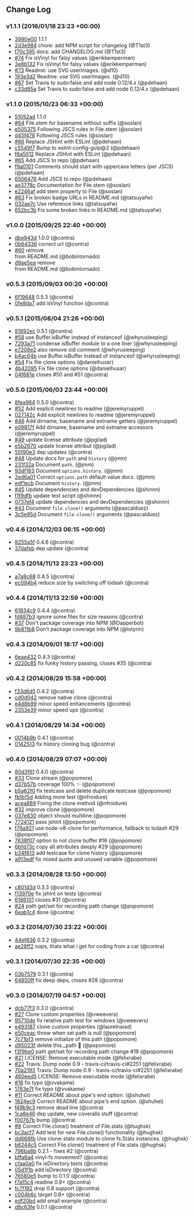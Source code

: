 ## Change Log

### v1.1.1 (2016/01/18 23:23 +00:00)
- [3990e00](https://github.com/gulpjs/vinyl/commit/3990e007b004c809a53670c00566afb157fa56b6) 1.1.1
- [2d3e984](https://github.com/gulpjs/vinyl/commit/2d3e98447a42285b593e1b261984b87b171e7313) chore: add NPM script for changelog (@T1st3)
- [f70c395](https://github.com/gulpjs/vinyl/commit/f70c395085fc3952cf72c061c851f5b0d4676030) docs: add CHANGELOG.md (@T1st3)
- [#74](https://github.com/gulpjs/vinyl/pull/74) Fix isVinyl for falsy values (@erikkemperman)
- [3e8b132](https://github.com/gulpjs/vinyl/commit/3e8b132cd87bf5ab536ff7a4c6d660e33f5990b4) Fix isVinyl for falsy values (@erikkemperman)
- [#73](https://github.com/gulpjs/vinyl/pull/73) Readme: use SVG userImages. (@d10)
- [193e3d2](https://github.com/gulpjs/vinyl/commit/193e3d25f68c97593e011981e49db2c3e7a47d91) Readme: use SVG userImages. (@d10)
- [#67](https://github.com/gulpjs/vinyl/pull/67) Set Travis to sudo:false and add node 0.12/4.x (@pdehaan)
- [c33d85a](https://github.com/gulpjs/vinyl/commit/c33d85ab1d63fbcd272f7fb91d666006dab76d99) Set Travis to sudo:false and add node 0.12/4.x (@pdehaan)

### v1.1.0 (2015/10/23 06:33 +00:00)
- [51052ad](https://github.com/gulpjs/vinyl/commit/51052add24bb1c771bf5912809b47d4d53288c48) 1.1.0
- [#64](https://github.com/gulpjs/vinyl/pull/64) File.stem for basename without suffix (@soslan)
- [e505375](https://github.com/gulpjs/vinyl/commit/e5053756a49ea8800cd5da12fc0eefce859ccf61) Following JSCS rules in File.stem (@soslan)
- [d45f478](https://github.com/gulpjs/vinyl/commit/d45f478c7af3f2e956e57ce6d7550d64e3b7dbfb) Following JSCS rules (@soslan)
- [#66](https://github.com/gulpjs/vinyl/pull/66) Replace JSHint with ESLint (@pdehaan)
- [c5549f7](https://github.com/gulpjs/vinyl/commit/c5549f7002ae580fa9a7f7df490d6e3911af2285) Bump to eslint-config-gulp@2 (@pdehaan)
- [f6a5512](https://github.com/gulpjs/vinyl/commit/f6a55125e7230621ecae1f395da202140baaee1d) Replace JSHint with ESLint (@pdehaan)
- [#65](https://github.com/gulpjs/vinyl/pull/65) Add JSCS to repo (@pdehaan)
- [f9a0101](https://github.com/gulpjs/vinyl/commit/f9a0101d013356056293d21356d4cb443613b0be) Comments should start with uppercase letters (per JSCS) (@pdehaan)
- [6506478](https://github.com/gulpjs/vinyl/commit/650647833e3cea8d005a3ab1810ecd285418fa1e) Add JSCS to repo (@pdehaan)
- [ae3778c](https://github.com/gulpjs/vinyl/commit/ae3778c536a898fe47bbb37e5932b300123b28b8) Documentation for File.stem (@soslan)
- [e2246af](https://github.com/gulpjs/vinyl/commit/e2246af8aad6df348557f9d1df5001c30ff83774) add stem property to File (@soslan)
- [#63](https://github.com/gulpjs/vinyl/pull/63) Fix broken badge URLs in README.md (@tatsuyafw)
- [032ae7c](https://github.com/gulpjs/vinyl/commit/032ae7c5c59b72dc58041a14449d8d66af053023) Use reference links (@tatsuyafw)
- [652bc3b](https://github.com/gulpjs/vinyl/commit/652bc3bd3cc7a6af5d21d8d759a01cee3ce46acf) Fix some broken links in README.md (@tatsuyafw)

### v1.0.0 (2015/09/25 22:40 +00:00)
- [dbe943d](https://github.com/gulpjs/vinyl/commit/dbe943dad575b04995f38a35bd27962f54dc8217) 1.0.0 (@contra)
- [0b64336](https://github.com/gulpjs/vinyl/commit/0b643367289db0cfefc6c628eff2be4ee019405c) correct url (@contra)
- [#60](https://github.com/gulpjs/vinyl/pull/60) remove <br> from README.md (@bobintornado)
- [d9ae5ea](https://github.com/gulpjs/vinyl/commit/d9ae5eab010fd15094c8a0260a25d1244f17df79) remove <br> from README.md (@bobintornado)

### v0.5.3 (2015/09/03 00:20 +00:00)
- [6f19648](https://github.com/gulpjs/vinyl/commit/6f19648bd67040bfd0dc755ad031e1e5e0b58429) 0.5.3 (@contra)
- [0fe8da7](https://github.com/gulpjs/vinyl/commit/0fe8da757a862bb956d88dec03ab6f99ca895f7f) add isVinyl function (@contra)

### v0.5.1 (2015/08/04 21:26 +00:00)
- [81692ec](https://github.com/gulpjs/vinyl/commit/81692ece22eb3b927dba74fedb54a2acb65a36eb) 0.5.1 (@contra)
- [#58](https://github.com/gulpjs/vinyl/pull/58) use Buffer.isBuffer instead of instanceof (@whyrusleeping)
- [7293a71](https://github.com/gulpjs/vinyl/commit/7293a71b9daf177d9b9f600f3acf00a73b95107c) condense isBuffer module to a one liner (@whyrusleeping)
- [e7208e2](https://github.com/gulpjs/vinyl/commit/e7208e2c27029405c7c9cf9c9a3263cdf1e0dfb8) also remove old comment (@whyrusleeping)
- [b4ac64b](https://github.com/gulpjs/vinyl/commit/b4ac64b85ce28093f576db4f006264438f546cb8) use Buffer.isBuffer instead of instanceof (@whyrusleeping)
- [#54](https://github.com/gulpjs/vinyl/pull/54) Fix file clone options (@danielhusar)
- [4b42095](https://github.com/gulpjs/vinyl/commit/4b42095d8e0cb4351a503da67752da15e6b59570) Fix file clone options (@danielhusar)
- [04f681e](https://github.com/gulpjs/vinyl/commit/04f681e4af8ffb99ea3a0a3eab1cc79793887560) closes #50 and #51 (@contra)

### v0.5.0 (2015/06/03 23:44 +00:00)
- [8fea984](https://github.com/gulpjs/vinyl/commit/8fea9843e6b2aca820ccfee394927ca073f88a05) 0.5.0 (@contra)
- [#52](https://github.com/gulpjs/vinyl/pull/52) Add explicit newlines to readme (@jeremyruppel)
- [027142c](https://github.com/gulpjs/vinyl/commit/027142cf62a3f0a68f4659a612ee782b24c00198) Add explicit newlines to readme (@jeremyruppel)
- [#46](https://github.com/gulpjs/vinyl/pull/46) Add dirname, basename and extname getters (@jeremyruppel)
- [e09817f](https://github.com/gulpjs/vinyl/commit/e09817f15e4ddfc28e1b3452bbca5e2ba1fc2f19) Add dirname, basename and extname accessors (@jeremyruppel)
- [#49](https://github.com/gulpjs/vinyl/pull/49) update license attribute (@pgilad)
- [e5b2670](https://github.com/gulpjs/vinyl/commit/e5b2670af205ca0fb6f589a396b89ab2845a91ac) update license attribut (@pgilad)
- [55f90e3](https://github.com/gulpjs/vinyl/commit/55f90e3763af84c7eb599bd6403dbe14f63d5513) dep updates (@contra)
- [#48](https://github.com/gulpjs/vinyl/pull/48) Update docs for `path` and `history` (@jmm)
- [231f32a](https://github.com/gulpjs/vinyl/commit/231f32a375aa9147d0a41ffd1ace773c45e66ee5) Document `path`. (@jmm)
- [93df183](https://github.com/gulpjs/vinyl/commit/93df18374b62de32c76862baf73e92f33b04882a) Document `options.history`. (@jmm)
- [2ed6a01](https://github.com/gulpjs/vinyl/commit/2ed6a012c03a78b46f9d41034969898a15fdfe15) Correct `options.path` default value docs. (@jmm)
- [edf1ecb](https://github.com/gulpjs/vinyl/commit/edf1ecb0698f355e137f9361a9a9a2581ca485e5) Document `history`. (@jmm)
- [#45](https://github.com/gulpjs/vinyl/pull/45) Update dependencies and devDependencies (@shinnn)
- [f1f9dfb](https://github.com/gulpjs/vinyl/commit/f1f9dfbb1346b608226e5847161bf48e0caa2c1e) update test script (@shinnn)
- [0737ef4](https://github.com/gulpjs/vinyl/commit/0737ef489f9cfffa2494b06edaab9a032f00eb7e) update dependencies and devDependencies (@shinnn)
- [#43](https://github.com/gulpjs/vinyl/pull/43) Document `file.clone()` arguments (@pascalduez)
- [3c5e95d](https://github.com/gulpjs/vinyl/commit/3c5e95d5f482ea9f28dd2d78b83166723cd121bb) Document `file.clone()` arguments (@pascalduez)

### v0.4.6 (2014/12/03 06:15 +00:00)
- [8255a5f](https://github.com/gulpjs/vinyl/commit/8255a5f1de7fecb1cd5e7ba7ac1ec997395f6be1) 0.4.6 (@contra)
- [37dafeb](https://github.com/gulpjs/vinyl/commit/37dafeb8cb0b33424e77fe67a094517925be2bef) dep update (@contra)

### v0.4.5 (2014/11/13 23:23 +00:00)
- [a7a8c68](https://github.com/gulpjs/vinyl/commit/a7a8c68a1df914b1f486a54a97b68e9186699d33) 0.4.5 (@contra)
- [ec094b4](https://github.com/gulpjs/vinyl/commit/ec094b43e36512894142baacef26dfffc5827114) reduce size by switching off lodash (@contra)

### v0.4.4 (2014/11/13 22:59 +00:00)
- [61834c9](https://github.com/gulpjs/vinyl/commit/61834c9429f2e6883a18f377bc5893031ea1c94f) 0.4.4 (@contra)
- [fd887b3](https://github.com/gulpjs/vinyl/commit/fd887b3d21ed47c2b4cf40b0c0ed7b2df9048b09) ignore some files for size reasons (@contra)
- [#37](https://github.com/gulpjs/vinyl/pull/37) Don't package coverage into NPM (@Dapperbot)
- [9b811b8](https://github.com/gulpjs/vinyl/commit/9b811b86529e2b4b0cc20936a6697b3d9df503a2) Don't package coverage into NPM (@lotyrin)

### v0.4.3 (2014/09/01 18:17 +00:00)
- [6eae432](https://github.com/gulpjs/vinyl/commit/6eae432519b007c313a8df83b093adfb97a2944c) 0.4.3 (@contra)
- [d220c85](https://github.com/gulpjs/vinyl/commit/d220c857259f0070ab38c7b50d90f184a919e472) fix funky history passing, closes #35 (@contra)

### v0.4.2 (2014/08/29 15:58 +00:00)
- [f33d6d5](https://github.com/gulpjs/vinyl/commit/f33d6d5c1b9d1f83e238521651114beb90a01019) 0.4.2 (@contra)
- [cd0d042](https://github.com/gulpjs/vinyl/commit/cd0d04272297363f27f8456818dbf675618939c3) remove native clone (@contra)
- [e4d8b99](https://github.com/gulpjs/vinyl/commit/e4d8b99c21a50700afd17173e1f3a2076e6fe860) minor speed enhancements (@contra)
- [2353e39](https://github.com/gulpjs/vinyl/commit/2353e3996ac67629da92c2af906bdfdbc6978065) minor speed ups (@contra)

### v0.4.1 (2014/08/29 14:34 +00:00)
- [0014b9b](https://github.com/gulpjs/vinyl/commit/0014b9bf4166fb5cbe94c439201752cda7991a70) 0.4.1 (@contra)
- [0142513](https://github.com/gulpjs/vinyl/commit/0142513b0727ad6a018b0944fea2bb4966d8bbfa) fix history cloning bug (@contra)

### v0.4.0 (2014/08/29 07:07 +00:00)
- [80d3f61](https://github.com/gulpjs/vinyl/commit/80d3f61445b347fc1c34f462f0ab800644e90e04) 0.4.0 (@contra)
- [#33](https://github.com/gulpjs/vinyl/pull/33) Clone stream (@popomore)
- [d37b57b](https://github.com/gulpjs/vinyl/commit/d37b57bba0aa1fba18d9fecec3513ac4e61b27cd) coverage 100% :sparkles: (@popomore)
- [b5a62f0](https://github.com/gulpjs/vinyl/commit/b5a62f0ede71bdeae957e8653e6ccbdca998879c) fix testcase and delete duplicate testcase (@popomore)
- [fb1b15d](https://github.com/gulpjs/vinyl/commit/fb1b15da472647743eb4e829b99f64d6d9f751fa) Adding more test (@nfroidure)
- [acea889](https://github.com/gulpjs/vinyl/commit/acea8894e9d983d8037641b4ff6f08b666056979) Fixing the clone method (@nfroidure)
- [#32](https://github.com/gulpjs/vinyl/pull/32) improve clone (@popomore)
- [037e830](https://github.com/gulpjs/vinyl/commit/037e8300b75fdddf9c3e003fd205da7ec13b9157) object should multiline (@popomore)
- [7724121](https://github.com/gulpjs/vinyl/commit/7724121194a4ac94fb23a0048ff926d00a784ecc) pass jshint (@popomore)
- [f76a921](https://github.com/gulpjs/vinyl/commit/f76a9211b8b495d81074884d8ea6454a20bba349) use node-v8-clone for performance, fallback to lodash #29 (@popomore)
- [7638f07](https://github.com/gulpjs/vinyl/commit/7638f072bf33a427ec8324a0fb463f73cb9fc8f2) option to not clone buffer #16 (@popomore)
- [6bfd73c](https://github.com/gulpjs/vinyl/commit/6bfd73cc459907a06ce9affc373599ffb8130c08) copy all attributes deeply #29 (@popomore)
- [b34f813](https://github.com/gulpjs/vinyl/commit/b34f8135d47e0a2ba3be6f769729ba66931b3234) add testcase for clone history (@popomore)
- [a913edf](https://github.com/gulpjs/vinyl/commit/a913edf1dd91c5bdcfc9ff3149a94eae131006aa) fix mixed quote and unused variable (@popomore)

### v0.3.3 (2014/08/28 13:50 +00:00)
- [c801d3d](https://github.com/gulpjs/vinyl/commit/c801d3dc354383cf2656338d63908ec2983e3612) 0.3.3 (@contra)
- [f13970e](https://github.com/gulpjs/vinyl/commit/f13970e3cc5d1d730f94316daeee5b5c0e6c00f3) fix jshint on tests (@contra)
- [6186101](https://github.com/gulpjs/vinyl/commit/61861017bc22a786a026730cf5c55d23c657abea) closes #31 (@contra)
- [#24](https://github.com/gulpjs/vinyl/pull/24) path get/set for recording path change (@popomore)
- [6eab1c4](https://github.com/gulpjs/vinyl/commit/6eab1c4f1376aec901d8869d3d410953f1c93e9f) done (@contra)

### v0.3.2 (2014/07/30 23:22 +00:00)
- [44ef836](https://github.com/gulpjs/vinyl/commit/44ef8369e1a0a7ba01da4608d01166c5a5d8cbe1) 0.3.2 (@contra)
- [ae28ff2](https://github.com/gulpjs/vinyl/commit/ae28ff200c034e9a40babb38886cdc7ef97a0f25) oops, thats what i get for coding from a car (@contra)

### v0.3.1 (2014/07/30 22:35 +00:00)
- [03b7578](https://github.com/gulpjs/vinyl/commit/03b75789e58b43bdaef9ca166e4062b8ccfdefb9) 0.3.1 (@contra)
- [64850ff](https://github.com/gulpjs/vinyl/commit/64850ffdf4d31b35ac1160d0d495644cadd52914) fix deep deps, closes #28 (@contra)

### v0.3.0 (2014/07/19 04:57 +00:00)
- [dcb77f3](https://github.com/gulpjs/vinyl/commit/dcb77f3246d1011a430c20f883eb89c520206ca6) 0.3.0 (@contra)
- [#27](https://github.com/gulpjs/vinyl/pull/27) Clone custom properties (@vweevers)
- [95710de](https://github.com/gulpjs/vinyl/commit/95710de62f4c1234a244a6818b5e39d92ea7b9a8) fix relative path test for windows (@vweevers)
- [e493187](https://github.com/gulpjs/vinyl/commit/e493187b3f2fd1485077f09e73e669407ac077d3) clone custom properties (@laurelnaiad)
- [e50ceac](https://github.com/gulpjs/vinyl/commit/e50ceacfc3daa825e111976ba4192cb93c80bfe2) throw when set path is null (@popomore)
- [7c71bf3](https://github.com/gulpjs/vinyl/commit/7c71bf3d806a98730a0ce5edd56c0b8f1f42e8f0) remove initialize of this.path (@popomore)
- [d95023f](https://github.com/gulpjs/vinyl/commit/d95023f6604a990d38e4f5b332c7916ceb012366) delete this._path :tongue: (@popomore)
- [f3f9be0](https://github.com/gulpjs/vinyl/commit/f3f9be0f3d76b4125353cd936731f70015d44284) path get/set for recording path change #19 (@popomore)
- [#21](https://github.com/gulpjs/vinyl/pull/21) LICENSE: Remove executable mode (@felixrabe)
- [#22](https://github.com/gulpjs/vinyl/pull/22) Travis: Dump node 0.9 - travis-ci/travis-ci#2251 (@felixrabe)
- [70a2193](https://github.com/gulpjs/vinyl/commit/70a219346c00e0db6be1a0aa55c183e7d5b80ad1) Travis: Dump node 0.9 - travis-ci/travis-ci#2251 (@felixrabe)
- [460eed5](https://github.com/gulpjs/vinyl/commit/460eed58de9cb04d44e35b6bebbfbaea9146015f) LICENSE: Remove executable mode (@felixrabe)
- [#18](https://github.com/gulpjs/vinyl/pull/18) fix typo (@vvakame)
- [1783e7f](https://github.com/gulpjs/vinyl/commit/1783e7f031ecfb118ee9b43971a72be264caa144) fix typo (@vvakame)
- [#11](https://github.com/gulpjs/vinyl/pull/11) Correct README about pipe's end option. (@shuhei)
- [1824ec9](https://github.com/gulpjs/vinyl/commit/1824ec9cefd276557b7338dfdbd54922599f020a) Correct README about pipe's end option. (@shuhei)
- [f49b9c3](https://github.com/gulpjs/vinyl/commit/f49b9c325229754229726ed530c579e4ac23252b) remove dead line (@contra)
- [1ca8e46](https://github.com/gulpjs/vinyl/commit/1ca8e463259c2a395d5d41b528b04a89a953f6b7) dep update, new coveralls stuff (@contra)
- [f00767b](https://github.com/gulpjs/vinyl/commit/f00767bf8b61ca8a7b25f3ebd3dde297fa2dafd7) bump (@contra)
- [#8](https://github.com/gulpjs/vinyl/pull/8) Correct File.clone() treatment of File.stats (@hughsk)
- [bc3acf7](https://github.com/gulpjs/vinyl/commit/bc3acf7b1ed712d70e7d8cb4f6e5248124743ec7) Add test for new File.clone() functionality (@hughsk)
- [dd668fb](https://github.com/gulpjs/vinyl/commit/dd668fb5aaed02cfb0f63a58f027c937dd7e0467) Use clone-stats module to clone fs.Stats instances. (@hughsk)
- [b6244c5](https://github.com/gulpjs/vinyl/commit/b6244c52d3bf9bd87bd6b926f0486f407627f7e0) Correct File.clone() treatment of File.stats (@hughsk)
- [796ba8b](https://github.com/gulpjs/vinyl/commit/796ba8b5ddd658fed3393c7d0a0d7bea7befa1b1) 0.2.1 - fixes #2 (@contra)
- [bffa6a4](https://github.com/gulpjs/vinyl/commit/bffa6a4e323e18e084b5b1444b4537aa3fb3e109) vinyl-fs movement? (@contra)
- [cfaa0a0](https://github.com/gulpjs/vinyl/commit/cfaa0a02b7794e493f600d1d36b288294a278e6c) fix isDirectory tests (@contra)
- [05d1f1b](https://github.com/gulpjs/vinyl/commit/05d1f1b741960cce8e8d2702d326ebb0187935ad) add isDirectory (@contra)
- [76580e5](https://github.com/gulpjs/vinyl/commit/76580e573870885580ac00dd9175e562d008cb81) bump to 0.1.0 (@contra)
- [f7a15c4](https://github.com/gulpjs/vinyl/commit/f7a15c41ac5e82de930e161f6b109ae3336d337b) readme 0.9+ (@contra)
- [fc7f192](https://github.com/gulpjs/vinyl/commit/fc7f1925b2a18466f19db062ad28df02f1db823b) drop 0.8 support (@contra)
- [c004b6c](https://github.com/gulpjs/vinyl/commit/c004b6c857d03a292e8ecd5020ad0420d82dbf1e) target 0.8+ (@contra)
- [edf20bd](https://github.com/gulpjs/vinyl/commit/edf20bd8563fca6e8a568b9d08fb728f6705573c) add small example (@contra)
- [d8c63fe](https://github.com/gulpjs/vinyl/commit/d8c63fe0fd16cf13db2d9a6452c979ec12779428) 0.0.1 (@contra)